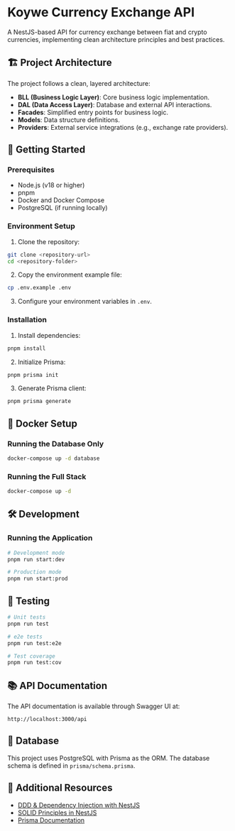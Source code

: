 # Koywe Currency Exchange API

A NestJS-based API for currency exchange between fiat and crypto currencies, implementing clean architecture principles and best practices.

## 🏗️ Project Architecture

The project follows a clean, layered architecture:

- **BLL (Business Logic Layer)**: Core business logic implementation.
- **DAL (Data Access Layer)**: Database and external API interactions.
- **Facades**: Simplified entry points for business logic.
- **Models**: Data structure definitions.
- **Providers**: External service integrations (e.g., exchange rate providers).

## 🚀 Getting Started

### Prerequisites

- Node.js (v18 or higher)
- pnpm
- Docker and Docker Compose
- PostgreSQL (if running locally)

### Environment Setup

1. Clone the repository:

```bash
git clone <repository-url>
cd <repository-folder>
```

2. Copy the environment example file:

```bash
cp .env.example .env
```

3. Configure your environment variables in `.env`.

### Installation

1. Install dependencies:

```bash
pnpm install
```

2. Initialize Prisma:

```bash
pnpm prisma init
```

3. Generate Prisma client:

```bash
pnpm prisma generate
```

## 🐳 Docker Setup

### Running the Database Only

```bash
docker-compose up -d database
```

### Running the Full Stack

```bash
docker-compose up -d
```

## 🛠️ Development

### Running the Application

```bash
# Development mode
pnpm run start:dev

# Production mode
pnpm run start:prod
```

## 🧪 Testing

```bash
# Unit tests
pnpm run test

# e2e tests
pnpm run test:e2e

# Test coverage
pnpm run test:cov
```

## 📚 API Documentation

The API documentation is available through Swagger UI at:

```
http://localhost:3000/api
```

## 🔧 Database

This project uses PostgreSQL with Prisma as the ORM. The database schema is defined in `prisma/schema.prisma`.

## 📖 Additional Resources

- [DDD & Dependency Injection with NestJS](https://dev.to/trickaugusto/ddd-dependency-injection-e-facade-com-nestjs-525c)
- [SOLID Principles in NestJS](https://mugan86.medium.com/nestjs-aplicando-solid-357b80d4245c)
- [Prisma Documentation](https://docs.nestjs.com/recipes/prisma)
